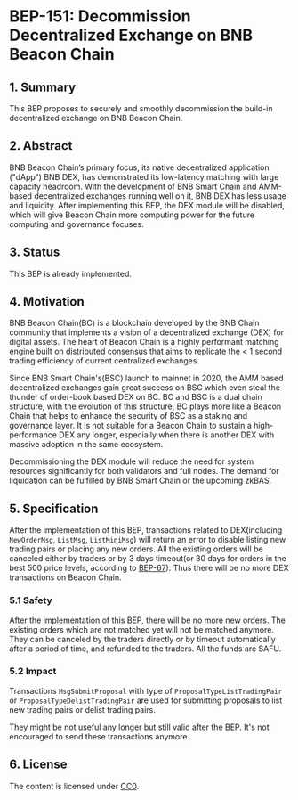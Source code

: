 # BEP-151: Decommission Decentralized Exchange on BNB Beacon Chain

## 1. Summary
This BEP proposes to securely and smoothly decommission the build-in decentralized exchange on BNB Beacon Chain.

## 2. Abstract
BNB Beacon Chain’s primary focus, its native decentralized application ("dApp") BNB DEX, has demonstrated its low-latency matching with large capacity headroom. With the development of BNB Smart Chain and AMM-based decentralized exchanges running well on it, BNB DEX has less usage and liquidity. After implementing this BEP, the DEX module will be disabled, which will give Beacon Chain more computing power for the future computing and governance focuses.

## 3. Status
This BEP is already implemented.

## 4. Motivation
BNB Beacon Chain(BC) is a blockchain developed by the BNB Chain community that implements a vision of a decentralized exchange (DEX) for digital assets. The heart of Beacon Chain is a highly performant matching engine built on distributed consensus that aims to replicate the < 1 second trading efficiency of current centralized exchanges.

Since BNB Smart Chain's(BSC) launch to mainnet in 2020, the AMM based decentralized exchanges gain great success on BSC which even steal the thunder of order-book based DEX on BC. BC and BSC is a dual chain structure, with the evolution of this structure, BC plays more like a Beacon Chain that helps to enhance the security of BSC as a staking and governance layer. It is not suitable for a Beacon Chain to sustain a high-performance DEX any longer, especially when there is another DEX with massive adoption in the same ecosystem.

Decommissioning the DEX module will reduce the need for system resources significantly for both validators and full nodes. The demand for liquidation can be fulfilled by BNB Smart Chain or the upcoming zkBAS.

## 5. Specification
After the implementation of this BEP, transactions related to DEX(including `NewOrderMsg`, `ListMsg`, `ListMiniMsg`) will return an error to disable listing new trading pairs or placing any new orders.
All the existing orders will be canceled either by traders or by 3 days timeout(or 30 days for orders in the best 500 price levels, according to [BEP-67](https://github.com/bnb-chain/BEPs/blob/master/BEP67.md)). Thus there will be no more DEX transactions on Beacon Chain.

### 5.1 Safety
After the implementation of this BEP, there will be no more new orders.
The existing orders which are not matched yet will not be matched anymore.
They can be canceled by the traders directly or by timeout automatically after a period of time, and refunded to the traders.
All the funds are SAFU.

### 5.2 Impact
Transactions `MsgSubmitProposal` with type of `ProposalTypeListTradingPair` or `ProposalTypeDelistTradingPair` are used for submitting proposals to list new trading pairs or delist trading pairs.

They might be not useful any longer but still valid after the BEP. It's not encouraged to send these transactions anymore.

## 6. License
The content is licensed under [CC0](https://creativecommons.org/publicdomain/zero/1.0/).
